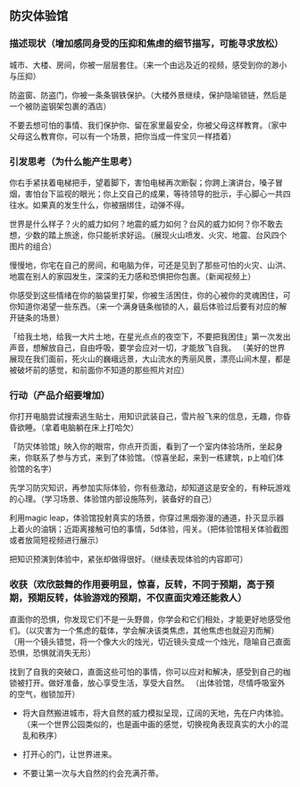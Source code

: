  ## 防灾体验馆
 ### 描述现状（增加感同身受的压抑和焦虑的细节描写，可能寻求放松）

 城市、大楼、房间，你被一层层套住。（来一个由远及近的视频，感受到你的渺小与压抑）

 防盗窗、防盗门，你被一条条钢铁保护。（大楼外景继续，保护隐喻锁链，然后是一个被防盗钢架包裹的酒店）

 不要去想可怕的事情、我们保护你、留在家里最安全，你被父母这样教育。（家中父母这么教育你，可以有一个场景，把你当成一件宝贝一样捂着）
 
 

 ### 引发思考（为什么能产生思考）
 你右手紧扶着电梯把手，望着脚下，害怕电梯再次断裂；你跨上演讲台，嗓子冒烟，害怕台下监视的眼光；你上交自己的成果，等待领导的批示，手心脚心一共四往水。如果真的发生什么，你被捆绑住，动弹不得。

世界是什么样子？火的威力如何？地震的威力如何？台风的威力如何？你不敢去想，少数的踏上旅途，你只能祈求好运。（展现火山喷发、火灾、地震、台风四个图片的组合）

 慢慢地，你宅在自己的房间，和电脑为伴，可还是见到了那些可怕的火灾、山洪、地震在别人的家园发生，深深的无力感和恐惧把你包裹。（新闻视频上）

 你感受到这些情绪在你的脑袋里打架，你被生活困住，你的心被你的灵魂困住，可你知道你渴望一些东西。（来一个满身链条枷锁的人，最后体验过后要有对应的解开链条的场景）

「给我土地，给我一大片土地，在星光点点的夜空下，不要把我困住」第一次发出声音，想解放自己，自由呼吸，要学会应对一切，才能放飞自我。
（美好的世界展现在我们面前，死火山的巍峨远景，大山流水的秀丽风景，漂亮山间木屋，都是被破坏前的感觉，和前面你不知道的那些照片对应）

 ### 行动（产品介绍要增加）
 你打开电脑尝试搜索逃生贴士，用知识武装自己，雪片般飞来的信息，无趣，你昏昏欲睡。（拿着电脑躺在床上打哈欠）

 「防灾体验馆」映入你的眼帘，你点开页面，看到了一个室内体验场所，坐起身来，你联系了参与方式，来到了体验馆。（惊喜坐起，来到一栋建筑，p上咱们体验馆的名字）

 先学习防灾知识，再参加实际体验，你有些激动，却知道这是安全的，有种玩游戏的心理。（学习场景、体验馆内部设施陈列，装备好的自己）

 利用magic leap，体验馆投射真实的场景，你穿过黑烟弥漫的通道，扑灭显示器上着火的油锅；近距离接触可怕的事情，5d体验，闯关。（把体验馆相关体验截图或者放简短视频进行展示）

 把知识预演到体验中，紧张却做得很好。（继续表现体验的内容即可）

 ### 收获（欢欣鼓舞的作用要明显，惊喜，反转，不同于预期，高于预期，预期反转，体验游戏的预期，不仅直面灾难还能救人）
 直面你的恐惧，你发现它们不是一头野兽，你学会和它们相处，才能更好地感受他们。（以灾害为一个焦虑的载体，学会解决该类焦虑，其他焦虑也就迎刃而解）
（用一个镜头错觉，将一个像大火的烛光，切近镜头变成一个烛光，隐喻自己直面恐惧，恐惧就消失无形）

 找到了自我的突破口，直面这些可怕的事情，你可以应对和解决，感受到自己的枷锁被打开。做好准备，放心享受生活，享受大自然。
（出体验馆，尽情呼吸室外的空气，枷锁加开）

 - 将大自然搬进城市，将大自然的威力模拟呈现，辽阔的天地，先在户内体验。（来一个世界公园类似的，也是画中画的感觉，切换视角表现真实的大小的混乱和秩序）

 - 打开心的门，让世界进来。
 - 不要让第一次与大自然的约会充满芥蒂。
